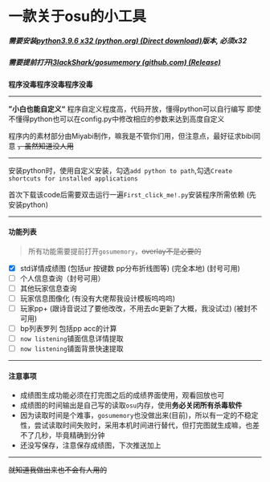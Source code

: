 # 一款关于osu的小工具

##### 需要安装[python3.9.6 x32 (python.org) (Direct download)](https://www.python.org/ftp/python/3.9.6/python-3.9.6.exe)版本, 必须x32

##### 需要提前打开[l3lackShark/gosumemory (github.com) (Release)](https://github.com/l3lackShark/gosumemory/releases/)

**程序没毒程序没毒程序没毒**

---

**”小白也能自定义“**
程序自定义程度高，代码开放，懂得python可以自行编写
即使不懂得python也可以在config.py中修改相应的参数来达到高度自定义
  
程序内的素材部分由Miyabi制作，嘛我是不管你们用，但注意点，最好征求bibi同意 ~~，虽然知道没人用~~

---

安装python时，使用自定义安装，勾选`add python to path`,勾选`Create shortcuts for installed applications`

首次下载该code后需要双击运行一遍`First_click_me!.py`安装程序所需依赖 (先安装python)

---

#### 功能列表

> 所有功能需要提前打开`gosumemory`，~~overlay不是必要的~~

- [x] std详情成绩图 (包括ur 按键数 pp分布折线图等) (完全本地) (封号可用)
- [ ] 个人信息查询（封号可用）
- [ ] 其他玩家信息查询
- [ ] 玩家信息图像化 (有没有大佬帮我设计模板呜呜呜)
- [ ] 玩家pp+ (跟诗音说过了要他改改，不用去dc更新了大概，我没试过) (被封不可用)
- [ ] bp列表罗列 包括pp acc的计算
- [ ] `now listening`铺面信息详情提取
- [ ] `now listening`铺面背景快速提取

---

#### 注意事项

* 成绩图生成功能必须在打完图之后的成绩界面使用，观看回放也可
* 成绩图的时间输出是自己写的读取`osu`内存，使用**务必关闭所有杀毒软件**
* 因为读取时间是个难事，`gosumemory`也没做出来(目前)，所以有一定的不稳定性，尝试读取时间失败时，采用本机时间进行替代，但打完图就生成嘛，也差不了几秒，毕竟精确到分钟
* 还没写保存，注意保存成绩图，下次推送加上

---

~~就知道我做出来也不会有人用的~~

